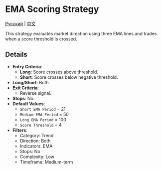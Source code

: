 # EMA Scoring Strategy
[Русский](README_ru.md) | [中文](README_cn.md)

This strategy evaluates market direction using three EMA lines and trades when a score threshold is crossed.

## Details
- **Entry Criteria**:
  - **Long**: Score crosses above threshold.
  - **Short**: Score crosses below negative threshold.
- **Long/Short**: Both.
- **Exit Criteria**:
  - Reverse signal.
- **Stops**: No.
- **Default Values**:
  - `Short EMA Period` = 21
  - `Medium EMA Period` = 50
  - `Long EMA Period` = 100
  - `Score Threshold` = 4
- **Filters**:
  - Category: Trend
  - Direction: Both
  - Indicators: EMA
  - Stops: No
  - Complexity: Low
  - Timeframe: Medium-term
